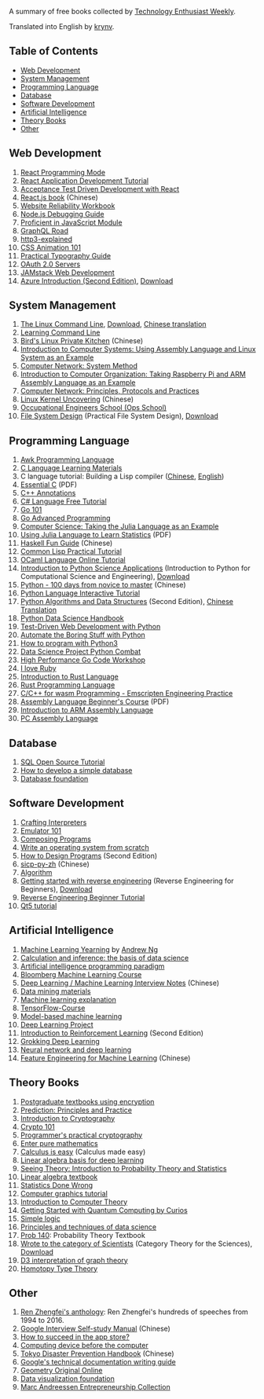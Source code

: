 A summary of free books collected by [Technology Enthusiast Weekly](https://github.com/ruanyf/weekly).

Translated into English by [krynv](http://github.com/krynv/).

## Table of Contents

- [Web Development](#Web-Development)
- [System Management](#System-Management)
- [Programming Language](#Programming-Language)
- [Database](#Database)
- [Software Development](#Software-Development)
- [Artificial Intelligence](#Artificial-Intelligence)
- [Theory Books](#Theory-Books)
- [Other](#Other)


## Web Development

1. [React Programming Mode](https://github.com/krasimir/react-in-patterns)
1. [React Application Development Tutorial](https://github.com/tyroprogrammer/learn-react-app/tree/master/src/tutorial)
1. [Acceptance Test Driven Development with React](https://leanpub.com/build-react-app-with-atdd)
1. [React.js book](http://huziketang.mangojuice.top/books/react/) (Chinese)
1. [Website Reliability Workbook](https://landing.google.com/sre/book.html)
1. [Node.js Debugging Guide](https://github.com/nswbmw/node-in-debugging)
1. [Proficient in JavaScript Module](https://github.com/mjavascript/mastering-modular-javascript)
1. [GraphQL Road](https://www.robinwieruch.de/the-road-to-graphql-book/)
1. [http3-explained](https://github.com/bagder/http3-explained)
1. [CSS Animation 101](https://github.com/cssanimation/css-animation-101)
1. [Practical Typography Guide](https://practicaltypography.com/)
1. [OAuth 2.0 Servers](https://www.oauth.com/)
1. [JAMstack Web Development](https://www.netlify.com/oreilly-jamstack/)
1. [Azure Introduction (Second Edition)](https://azure.microsoft.com/en-us/resources/azure-for-architects/), [Download](https://github.com/PacktPublishing/Azure-for-Architects)

## System Management

1. [The Linux Command Line](http://linuxcommand.org/tlcl.php), [Download](http://sourceforge.net/projects/linuxcommand/files/TLCL/13.07/TLCL-13.07.pdf/download), [Chinese translation](http://billie66.github.io/TLCL/index.html)
1. [Learning Command Line](https://hellowebbooks.com/learn-command-line/)
1. [Bird's Linux Private Kitchen](http://linux.vbird.org/) (Chinese)
1. [Introduction to Computer Systems: Using Assembly Language and Linux System as an Example](http://bob.cs.sonoma.edu/IntroCompOrg-x64/book.html)
1. [Computer Network: System Method](https://github.com/SystemsApproach/book)
1. [Introduction to Computer Organization: Taking Raspberry Pi and ARM Assembly Language as an Example](http://bob.cs.sonoma.edu/IntroCompOrg-RPi/frontmatter-1.html)
1. [Computer Network: Principles, Protocols and Practices](http://cnp3book.info.ucl.ac.be/#)
1. [Linux Kernel Uncovering](https://xinqiu.gitbooks.io/linux-insides-cn/content/index.html) (Chinese)
1. [Occupational Engineers School (Ops School)](http://www.opsschool.org/)
1. [File System Design](https://www.amazon.com/exec/obidos/ASIN/1558604979/qid=1012094537/sr=8-1/ref=sr_8_71_1/103-9130044-4352613) (Practical File System Design), [Download](http://www.nobius.org/~dbg/practical-file-system-design.pdf)
 
## Programming Language

1. [Awk Programming Language](https://ia802309.us.archive.org/25/items/pdfy-MgN0H1joIoDVoIC7/The_AWK_Programming_Language.pdf)
1. [C Language Learning Materials](http://www.isthe.com/chongo/tech/comp/c/index.html)
1. C language tutorial: Building a Lisp compiler ([Chinese](https://ksco.gitbooks.io/build-your-own-lisp/), [English](http://www.buildyourownlisp.com/contents))
1. [Essential C](http://cslibrary.stanford.edu/101/EssentialC.pdf) (PDF)
1. [C++ Annotations](http://www.icce.rug.nl/documents/cplusplus/)
1. [C# Language Free Tutorial](https://www.tutlane.com/tutorial/csharp/csharp-tutorial)
1. [Go 101](https://go101.org/)
1. [Go Advanced Programming](https://github.com/chai2010/advanced-go-programming-book)
1. [Computer Science: Taking the Julia Language as an Example](https://benlauwens.github.io/ThinkJulia.jl/latest/book.html)
1. [Using Julia Language to Learn Statistics](https://people.smp.uq.edu.au/YoniNazarathy/julia-stats/StatisticsWithJulia.pdf) (PDF)
1. [Haskell Fun Guide](http://fleurer.github.io/lyah/) (Chinese)
1. [Common Lisp Practical Tutorial](http://www.gigamonkeys.com/book/)
1. [OCaml Language Online Tutorial](http://www.cs.cornell.edu/courses/cs3110/2019sp/textbook/)
1. [Introduction to Python Science Applications](http://www.freetechbooks.com/introduction-to-python-for-computational-science-and-engineering-t884.html) (Introduction to Python for Computational Science and Engineering), [Download](http://www.southampton.ac.uk/~fangohr/training/python/pdfs/Python-for-Computational-Science-and-Engineering.pdf)
1. [Python - 100 days from novice to master](https://github.com/jackfrued/Python-100-Days) (Chinese)
1. [Python Language Interactive Tutorial](http://projectpython.net/chapter00/)
1. [Python Algorithms and Data Structures](http://interactivepython.org/runestone/static/pythonds/index.html) (Second Edition), [Chinese Translation](https://github.com/facert/python-data-structure-cn)
1. [Python Data Science Handbook](https://github.com/jakevdp/PythonDataScienceHandbook)
1. [Test-Driven Web Development with Python](https://www.obeythetestinggoat.com/pages/book.html#toc)
1. [Automate the Boring Stuff with Python](https://automatetheboringstuff.com/)
1. [How to program with Python3](https://www.digitalocean.com/community/tutorials/digitalocean-ebook-how-to-code-in-python)
1. [Data Science Project Python Combat](https://www.digitalocean.com/community/tutorials/machine-learning-projects-python-a-digitalocean-ebook)
1. [High Performance Go Code Workshop](https://dave.cheney.net/high-performance-go-workshop/gopherchina-2019.html)
1. [I love Ruby](https://i-love-ruby.gitlab.io/)
1. [Introduction to Rust Language](https://stevedonovan.github.io/rust-gentle-intro/readme.html)
1. [Rust Programming Language](https://www.jyotirmoy.net/posts/2018-12-01-rust-book.html)
1. [C/C++ for wasm Programming - Emscripten Engineering Practice](https://github.com/3dgen/cppwasm-book)
1. [Assembly Language Beginner's Course](https://yurichev.com/writings/AL4B-EN.pdf) (PDF)
1. [Introduction to ARM Assembly Language](http://bob.cs.sonoma.edu/IntroCompOrg-RPi/intro-co-rpi.html)
1. [PC Assembly Language](https://pacman128.github.io/pcasm/)

## Database

1. [SQL Open Source Tutorial](https://selectstarsql.com/)
1. [How to develop a simple database](https://cstack.github.io/db_tutorial/)
1. [Database foundation](http://webdam.inria.fr/Alice/)

## Software Development

1. [Crafting Interpreters](http://craftinginterpreters.com/)
1. [Emulator 101](http://www.emulator101.com/)
1. [Composing Programs](http://www.composingprograms.com/)
1. [Write an operating system from scratch](https://github.com/cfenollosa/os-tutorial)
1. [How to Design Programs](https://htdp.org/2018-01-06/Book/index.html) (Second Edition)
1. [sicp-py-zh](https://github.com/wizardforcel/sicp-py-zh) (Chinese)
1. [Algorithm](https://github.com/jeffgerickson/algorithms)
1. [Getting started with reverse engineering](https://github.com/dennis714/RE-for-beginners) (Reverse Engineering for Beginners), [Download](http://beginners.re/Reverse_Engineering_for_Beginners-en.pdf)
1. [Reverse Engineering Beginner Tutorial](https://www.begin.re/)
1. [Qt5 tutorial](https://qmlbook.github.io/)

## Artificial Intelligence

1. [Machine Learning Yearning](https://github.com/ajaymache/machine-learning-yearning) by [Andrew Ng](https://en.wikipedia.org/wiki/Andrew_Ng)
1. [Calculation and inference: the basis of data science](https://ds8.gitbooks.io/textbook/content/)
1. [Artificial intelligence programming paradigm](https://github.com/norvig/paip-lisp)
1. [Bloomberg Machine Learning Course](https://bloomberg.github.io/foml/)
1. [Deep Learning / Machine Learning Interview Notes](https://github.com/imhuay/Interview_Notes-Chinese) (Chinese)
1. [Data mining materials](https://www-users.cs.umn.edu/~kumar001/dmbook/index.php)
1. [Machine learning explanation](https://christophm.github.io/interpretable-ml-book/)
1. [TensorFlow-Course](https://github.com/open-source-for-science/TensorFlow-Course)
1. [Model-based machine learning](http://mbmlbook.com/)
1. [Deep Learning Project](https://github.com/Spandan-Madan/DeepLearningProject)
1. [Introduction to Reinforcement Learning](http://incompleteideas.net/book/the-book.html) (Second Edition)
1. [Grokking Deep Learning](https://livebook.manning.com/#!/book/grokking-deep-learning/)
1. [Neural network and deep learning](https://github.com/nndl/nndl.github.io)
1. [Feature Engineering for Machine Learning](http://fe4ml.apachecn.org/#/) (Chinese)

## Theory Books

1. [Postgraduate textbooks using encryption](http://toc.cryptobook.us/)
1. [Prediction: Principles and Practice](https://otexts.org/fpp2/)
1. [Introduction to Cryptography](https://intensecrypto.org/public/)
1. [Crypto 101](https://www.crypto101.io/)
1. [Programmer's practical cryptography](https://cryptobook.nakov.com/)
1. [Enter pure mathematics](https://infinitedescent.xyz/)
1. [Calculus is easy](http://calculusmadeeasy.org/) (Calculus made easy)
1. [Linear algebra basis for deep learning](https://hadrienj.github.io/posts/Deep-Learning-Book-Series-Introduction/)
1. [Seeing Theory: Introduction to Probability Theory and Statistics](https://seeing-theory.brown.edu/#firstPage)
1. [Linear algebra textbook](http://joshua.smcvt.edu/linearalgebra/#current_version)
1. [Statistics Done Wrong](https://www.statisticsdonewrong.com/index.html)
1. [Computer graphics tutorial](http://www.scratchapixel.com/)
1. [Introduction to Computer Theory](https://introtcs.org/public/index.html)
1. [Getting Started with Quantum Computing by Curios](https://quantum.country/qcvc)
1. [Simple logic](https://book.simply-logical.space/)
1. [Principles and techniques of data science](https://www.textbook.ds100.org/)
1. [Prob 140](http://prob140.org/textbook/chapters/README): Probability Theory Textbook
1. [Wrote to the category of Scientists](http://category-theory.mitpress.mit.edu/) (Category Theory for the Sciences), [Download](https://github.com/mmai/Category-Theory-for-the-Sciences)
1. [D3 interpretation of graph theory](https://mrpandey.github.io/d3graphTheory/index.html)
1. [Homotopy Type Theory](https://homotopytypetheory.org/)

## Other

1. [Ren Zhengfei's anthology](./docs/任正非文集.epub): Ren Zhengfei's hundreds of speeches from 1994 to 2016.
1. [Google Interview Self-study Manual](https://github.com/jwasham/coding-interview-university/blob/master/translations/README-cn.md) (Chinese)
1. [How to succeed in the app store?](https://github.com/amirrajan/survivingtheappstore)
1. [Computing device before the computer](http://ed-thelen.org/comp-hist/CBC.html)
1. [Tokyo Disaster Prevention Handbook](http://www.metro.tokyo.jp/chinese/guide/bosai/index.html) (Chinese)
1. [Google's technical documentation writing guide](https://developers.google.com/style/)
1. [Geometry Original Online](https://www.c82.net/euclid/)
1. [Data visualization foundation](https://serialmentor.com/dataviz/)
1. [Marc Andreessen Entrepreneurship Collection](https://pmarchive.com/)

